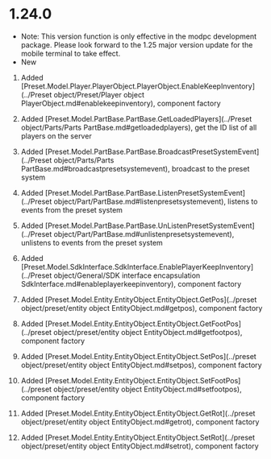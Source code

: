 # 1.24.0 

- Note: This version function is only effective in the modpc development package. Please look forward to the 1.25 major version update for the mobile terminal to take effect. 
- New 

1. Added [Preset.Model.Player.PlayerObject.PlayerObject.EnableKeepInventory](../Preset object/Preset/Player object PlayerObject.md#enablekeepinventory), component factory<!--by xgb--> 

1. Added [Preset.Model.PartBase.PartBase.GetLoadedPlayers](../Preset object/Parts/Parts PartBase.md#getloadedplayers), get the ID list of all players on the server<!--by xgb--> 

1. Added [Preset.Model.PartBase.PartBase.BroadcastPresetSystemEvent](../Preset object/Parts/Parts PartBase.md#broadcastpresetsystemevent), broadcast to the preset system<!--by zqh--> 

1. Added [Preset.Model.PartBase.PartBase.ListenPresetSystemEvent](../Preset object/Part/PartBase.md#listenpresetsystemevent), listens to events from the preset system<!--by zqh-->

1. Added [Preset.Model.PartBase.PartBase.UnListenPresetSystemEvent](../Preset object/Part/PartBase.md#unlistenpresetsystemevent), unlistens to events from the preset system<!--by zqh-->

1. Added [Preset.Model.SdkInterface.SdkInterface.EnablePlayerKeepInventory](../Preset object/General/SDK interface encapsulation SdkInterface.md#enableplayerkeepinventory), component factory<!--by xgb-->

1. Added [Preset.Model.Entity.EntityObject.EntityObject.GetPos](../preset object/preset/entity object EntityObject.md#getpos), component factory<!--by xgb-->

1. Added [Preset.Model.Entity.EntityObject.EntityObject.GetFootPos](../preset object/preset/entity object EntityObject.md#getfootpos), component factory<!--by xgb-->

1. Added [Preset.Model.Entity.EntityObject.EntityObject.SetPos](../preset object/preset/entity object EntityObject.md#setpos), component factory<!--by xgb-->

1. Added [Preset.Model.Entity.EntityObject.EntityObject.SetFootPos](../preset object/preset/entity object EntityObject.md#setfootpos), component factory<!--by xgb--> 

1. Added [Preset.Model.Entity.EntityObject.EntityObject.GetRot](../preset object/preset/entity object EntityObject.md#getrot), component factory<!--by xgb--> 

1. Added [Preset.Model.Entity.EntityObject.EntityObject.SetRot](../preset object/preset/entity object EntityObject.md#setrot), component factory<!--by xgb--> 

